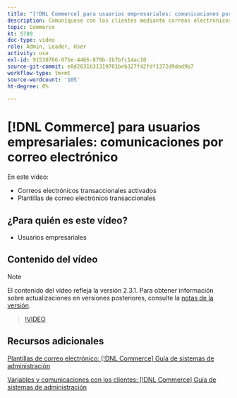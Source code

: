 ```yaml
---
title: "[!DNL Commerce] para usuarios empresariales: comunicaciones por correo electrónico"
description: Comuníquese con los clientes mediante correos electrónicos transaccionales activados por sus acciones en la tienda. Personalice y configure las plantillas de correo electrónico para su tienda.
topic: Commerce
kt: 5780
doc-type: video
role: Admin, Leader, User
activity: use
exl-id: 91530766-07be-4466-879b-1b7bfc14ac10
source-git-commit: e8d2631b31319701beb327f42fdf1372d9dad9b7
workflow-type: tm+mt
source-wordcount: '105'
ht-degree: 0%

---
```


# [!DNL Commerce] para usuarios empresariales: comunicaciones por correo electrónico

En este vídeo:

- Correos electrónicos transaccionales activados
- Plantillas de correo electrónico transaccionales

## ¿Para quién es este vídeo?

- Usuarios empresariales

## Contenido del vídeo

>[!NOTE]
>
>El contenido del vídeo refleja la versión 2.3.1. Para obtener información sobre actualizaciones en versiones posteriores, consulte la [notas de la versión](https://experienceleague.adobe.com/docs/commerce-operations/release/notes/overview.html).

>[!VIDEO](https://video.tv.adobe.com/v/36190?quality=12&learn=on)

## Recursos adicionales

[Plantillas de correo electrónico: [!DNL Commerce] Guía de sistemas de administración](https://experienceleague.adobe.com/docs/commerce-admin/systems/communications/email-templates.html)

[Variables y comunicaciones con los clientes: [!DNL Commerce] Guía de sistemas de administración](https://experienceleague.adobe.com/docs/commerce-admin/systems/introduction.html#variables-and-customer-communications)
